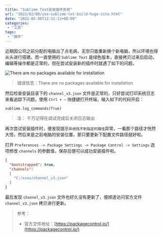 ```yaml
---
title: "Sublime Text安装插件失败"
url: "2022/02/08/use-sublime-txt-build-hugo-site.html"
date: "2022-02-08T12:31:13+08:00"
categories:
 - "工具"
tags:
 - "插件"
---
```


近期因公司之前分配的电脑出了点毛病，无奈只能重新换个新电脑，所以环境也得从头进行搭建。而一直使用的 `Sublime Text` 是绿色版本，直接拷贝过来后启动，编辑等操作都是正常的，但在尝试安装新的插件时就遇了如下的问题。

<!--more-->

![There are no packages available for installation](//imgs.lisenhui.cn/blog/2022/02-08-sublime-install-package-failure.png)

> 错误信息：There are no packages available for installation

然后检查安装目录下的 `channel_v3.json` 文件是正常的，只好尝试打印系统日志来看追踪下问题，使用 `Ctrl + ~` 快捷键打开终端，输入如下的代码开启：

```plaintext
sublime.log_commands(True)
```

> 注： 千万记得在调试完成后关闭日志输出

再次尝试安装插件时，便发现提示`系统找不到指定的路径`异常，一看那个路径才恍然大悟，然后来是之前电脑的安装位置，那只要更新下配置文件路径就好啦。

打开 `Preferences -> Package Settings -> Package Control -> Settings` 选项修改 `channels` 的参数值，保存后便可以成功安装插件啦。

```json
{
  "bootstrapped": true,
  "channels":
  [
    "C:/xxxx/channel_v3.json"
  ]
}
```

最后发现 `channel_v3.json` 文件也好久没有更新了，便顺道访问官方文件 `channel_v3.json` 拷贝进行更新。

> 参考：
> - 官方文件地址：[https://packagecontrol.io/](https://packagecontrol.io/)